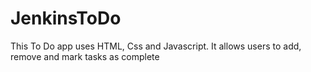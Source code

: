 # JenkinsToDo
This To Do app uses HTML, Css and Javascript.
It allows users to add, remove and mark tasks as complete

